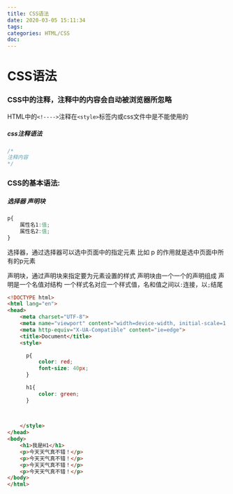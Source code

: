 ```yaml
---
title: CSS语法
date: 2020-03-05 15:11:34
tags:
categories: HTML/CSS
doc:
---
```


# CSS语法

### CSS中的注释，注释中的内容会自动被浏览器所忽略

HTML中的`<!---->`注释在`<style>`标签内或css文件中是不能使用的

##### css注释语法

```css
/*
注释内容
*/
```



### CSS的基本语法:

##### 选择器 声明块

```css
p{
    属性名1:值;
    属性名2:值;
}
```

选择器，通过选择器可以选中页面中的指定元素
比如 p 的作用就是选中页面中所有的p元素

声明块，通过声明块来指定要为元素设置的样式
声明块由一个一个的声明组成
声明是一个名值对结构
一个样式名对应一个样式值，名和值之间以`:`连接，以`;`结尾   

```html
<!DOCTYPE html>
<html lang="en">
<head>
    <meta charset="UTF-8">
    <meta name="viewport" content="width=device-width, initial-scale=1.0">
    <meta http-equiv="X-UA-Compatible" content="ie=edge">
    <title>Document</title>
    <style>

      p{
          color: red;
          font-size: 40px;
      }

      h1{
          color: green;
      }

      
    
    </style>
</head>
<body>
    <h1>我是H1</h1>
    <p>今天天气真不错！</p>
    <p>今天天气真不错！</p>
    <p>今天天气真不错！</p>
    <p>今天天气真不错！</p>
</body>
</html>
```

